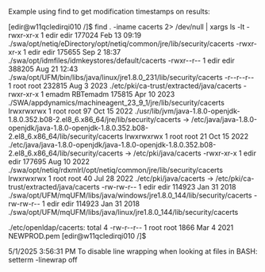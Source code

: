 Example using find to get modification timestamps on results:

[edir@w11qcledirqi010 /]$ find . -iname cacerts 2> /dev/null | xargs ls -lt
-rwxr-xr-x 1 edir  edir     177024 Feb 13 09:19 ./swa/opt/netiq/eDirectory/opt/netiq/common/jre/lib/security/cacerts
-rwxr-xr-x 1 edir  edir     175655 Sep  2 18:37 ./swa/opt/idmfiles/idmkeystores/default/cacerts
-rwxr--r-- 1 edir  edir     388205 Aug 21 12:43 ./swa/opt/UFM/bin/libs/java/linux/jre1.8.0_231/lib/security/cacerts
-r--r--r-- 1 root  root     232815 Aug  3  2023 ./etc/pki/ca-trust/extracted/java/cacerts
-rwxr-xr-x 1 emadm RBTemadm 175815 Apr 10  2023 ./SWA/appdynamics/machineagent_23_9_1/jre/lib/security/cacerts
lrwxrwxrwx 1 root  root         97 Oct 15  2022 ./usr/lib/jvm/java-1.8.0-openjdk-1.8.0.352.b08-2.el8_6.x86_64/jre/lib/security/cacerts -> /etc/java/java-1.8.0-openjdk/java-1.8.0-openjdk-1.8.0.352.b08-2.el8_6.x86_64/lib/security/cacerts
lrwxrwxrwx 1 root  root         21 Oct 15  2022 ./etc/java/java-1.8.0-openjdk/java-1.8.0-openjdk-1.8.0.352.b08-2.el8_6.x86_64/lib/security/cacerts -> /etc/pki/java/cacerts
-rwxr-xr-x 1 edir  edir     177695 Aug 10  2022 ./swa/opt/netiq/rdxmlrl/opt/netiq/common/jre/lib/security/cacerts
lrwxrwxrwx 1 root  root         40 Jul 28  2022 ./etc/pki/java/cacerts -> /etc/pki/ca-trust/extracted/java/cacerts
-rw-rw-r-- 1 edir  edir     114923 Jan 31  2018 ./swa/opt/UFM/mqUFM/libs/java/windows/jre1.8.0_144/lib/security/cacerts
-rw-rw-r-- 1 edir  edir     114923 Jan 31  2018 ./swa/opt/UFM/mqUFM/libs/java/linux/jre1.8.0_144/lib/security/cacerts

./etc/openldap/cacerts:
total 4
-rw-r--r-- 1 root root 1866 Mar  4  2021 NEWPROD.pem
[edir@w11qcledirqi010 /]$



5/1/2025 3:56:31 PM
To disable line wrapping when looking at files in BASH:
setterm -linewrap off